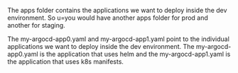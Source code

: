 The apps folder contains the applications we want to deploy inside the dev environment. So u=you would have another apps folder for prod and another for staging.

The my-argocd-app0.yaml and my-argocd-app1.yaml point to the individual applications we want to deploy inside the dev environment. The my-argocd-app0.yaml is the application that uses helm and the my-argocd-app1.yaml is the application that uses k8s manifests.